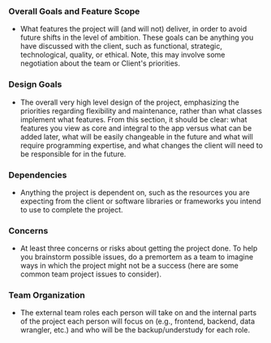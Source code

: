 ### Overall Goals and Feature Scope
* What features the project will (and will not) deliver, in order to avoid future shifts in the level of ambition. These goals can be anything you have discussed with the client, such as functional, strategic, technological, quality, or ethical. Note, this may involve some negotiation about the team or Client's priorities.

### Design Goals
* The overall very high level design of the project, emphasizing the priorities regarding flexibility and maintenance, rather than what classes implement what features. From this section, it should be clear: what features you view as core and integral to the app versus what can be added later, what will be easily changeable in the future and what will require programming expertise, and what changes the client will need to be responsible for in the future.

### Dependencies
* Anything the project is dependent on, such as the resources you are expecting from the client or software libraries or frameworks you intend to use to complete the project.

### Concerns
* At least three concerns or risks about getting the project done. To help you brainstorm possible issues, do a premortem as a team to imagine ways in which the project might not be a success (here are some common team project issues to consider).

### Team Organization
* The external team roles each person will take on and the internal parts of the project each person will focus on (e.g., frontend, backend, data wrangler, etc.) and who will be the backup/understudy for each role.